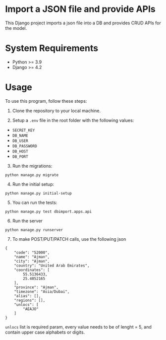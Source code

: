 
# Import a JSON file and provide APIs

This Django project imports a json file into a DB and provides CRUD APIs for the model.

# System Requirements
- Python >= 3.9
- Django >= 4.2

# Usage
To use this program, follow these steps:

1. Clone the repository to your local machine.

2. Setup a `.env` file in the root folder with the following values:
 - `SECRET_KEY`
 - `DB_NAME`
 - `DB_USER`
 - `DB_PASSWORD`
 - `DB_HOST`
 - `DB_PORT`

3. Run the migrations:
```
python manage.py migrate
```

4. Run the initial setup:
```
python manage.py initial-setup
```

5. You can run the tests:

```
python manage.py test dbimport.apps.api 
```

6. Run the server
```
python manage.py runserver 
```

7. To make POST/PUT/PATCH calls, use the following json
```
{
    "code": "52000",
    "name": "Ajman",
    "city": "Ajman",
    "country": "United Arab Emirates",
    "coordinates": [
        55.5136433,
        25.4052165
    ],
    "province": "Ajman",
    "timezone": "Asia/Dubai",
    "alias": [],
    "regions": [],
    "unlocs": [
        "AEAJO"    
    ]
}
```

`unlocs` list is required param, every value needs to be of lenght = 5, and contain upper case alphabets or digits.